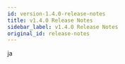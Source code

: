 ```yaml
---
id: version-1.4.0-release-notes
title: v1.4.0 Release Notes
sidebar_label: v1.4.0 Release Notes
original_id: release-notes
---
```


ja